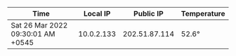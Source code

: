 | Time     | Local IP | Public IP | Temperature |
| ----------- | ----------- | ----------- | ----------- |
| Sat 26 Mar 2022 09:30:01 AM +0545      | 10.0.2.133     | 202.51.87.114  | 52.6° |
